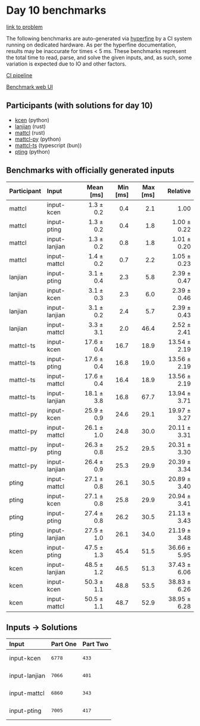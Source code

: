 # Day 10 benchmarks

[link to problem](https://adventofcode.com/2023/day/10)

The following benchmarks are auto-generated via
[hyperfine](https://github.com/sharkdp/hyperfine) by a CI system running on
dedicated hardware. As per the hyperfine documentation, results may be
inaccurate for times < 5 ms. These benchmarks represent the total time to read,
parse, and solve the given inputs, and, as such, some variation is expected due
to IO and other factors.

[CI pipeline](http://ci.papercode.net:8080/teams/main/pipelines/aoc2023)

[Benchmark web UI](https://aoc.ancalagon.black)


## Participants (with solutions for day 10)

- [kcen](https://github.com/kcen/aoc2023) (python)
- [lanjian](https://github.com/lanjian/aoc-2023) (rust)
- [mattcl](https://github.com/mattcl/aoc2023) (rust)
- [mattcl-py](https://github.com/mattcl/aoc2023-py) (python)
- [mattcl-ts](https://github.com/mattcl/aoc2023-js) (typescript (bun))
- [pting](https://github.com/pting/aoc2023) (python)


## Benchmarks with officially generated inputs

| Participant | Input | Mean [ms] | Min [ms] | Max [ms] | Relative |
|:---|:---|---:|---:|---:|---:|
| mattcl | input-kcen | 1.3 ± 0.2 | 0.4 | 2.1 | 1.00 |
| mattcl | input-pting | 1.3 ± 0.2 | 0.4 | 1.8 | 1.00 ± 0.22 |
| mattcl | input-lanjian | 1.3 ± 0.2 | 0.8 | 1.8 | 1.01 ± 0.20 |
| mattcl | input-mattcl | 1.4 ± 0.2 | 0.7 | 2.2 | 1.05 ± 0.23 |
| lanjian | input-pting | 3.1 ± 0.4 | 2.3 | 5.8 | 2.39 ± 0.47 |
| lanjian | input-kcen | 3.1 ± 0.3 | 2.3 | 6.0 | 2.39 ± 0.46 |
| lanjian | input-lanjian | 3.1 ± 0.2 | 2.4 | 5.7 | 2.39 ± 0.43 |
| lanjian | input-mattcl | 3.3 ± 3.1 | 2.0 | 46.4 | 2.52 ± 2.41 |
| mattcl-ts | input-kcen | 17.6 ± 0.4 | 16.7 | 18.9 | 13.54 ± 2.19 |
| mattcl-ts | input-pting | 17.6 ± 0.4 | 16.8 | 19.0 | 13.56 ± 2.19 |
| mattcl-ts | input-mattcl | 17.6 ± 0.4 | 16.4 | 18.9 | 13.56 ± 2.19 |
| mattcl-ts | input-lanjian | 18.1 ± 3.8 | 16.8 | 67.7 | 13.94 ± 3.71 |
| mattcl-py | input-kcen | 25.9 ± 0.9 | 24.6 | 29.1 | 19.97 ± 3.27 |
| mattcl-py | input-mattcl | 26.1 ± 1.0 | 24.8 | 30.0 | 20.11 ± 3.31 |
| mattcl-py | input-pting | 26.3 ± 0.8 | 25.2 | 29.5 | 20.31 ± 3.30 |
| mattcl-py | input-lanjian | 26.4 ± 0.9 | 25.3 | 29.9 | 20.39 ± 3.34 |
| pting | input-mattcl | 27.1 ± 0.8 | 26.1 | 30.5 | 20.89 ± 3.40 |
| pting | input-kcen | 27.1 ± 0.8 | 25.8 | 29.9 | 20.94 ± 3.41 |
| pting | input-pting | 27.4 ± 0.8 | 26.2 | 30.5 | 21.13 ± 3.43 |
| pting | input-lanjian | 27.5 ± 1.0 | 26.1 | 34.0 | 21.19 ± 3.48 |
| kcen | input-pting | 47.5 ± 1.3 | 45.4 | 51.5 | 36.66 ± 5.95 |
| kcen | input-lanjian | 48.5 ± 1.2 | 46.5 | 51.3 | 37.43 ± 6.06 |
| kcen | input-kcen | 50.3 ± 1.1 | 48.8 | 53.5 | 38.83 ± 6.26 |
| kcen | input-mattcl | 50.5 ± 1.1 | 48.7 | 52.9 | 38.95 ± 6.28 |


## Inputs -> Solutions

| Input | Part One | Part Two |
|:---|:---|:---|
|input-kcen|<pre>6778</pre>|<pre>433</pre>|
|input-lanjian|<pre>7066</pre>|<pre>401</pre>|
|input-mattcl|<pre>6860</pre>|<pre>343</pre>|
|input-pting|<pre>7005</pre>|<pre>417</pre>|